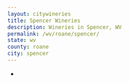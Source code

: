 ```yaml
---
layout: citywineries
title: Spencer Wineries
description: Wineries in Spencer, WV
permalink: /wv/roane/spencer/
state: wv
county: roane
city: spencer
---
```

-
